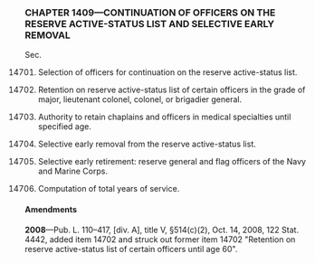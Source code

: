 ### **CHAPTER 1409—CONTINUATION OF OFFICERS ON THE RESERVE ACTIVE-STATUS LIST AND SELECTIVE EARLY REMOVAL** ###

Sec.

14701. Selection of officers for continuation on the reserve active-status list.

14702. Retention on reserve active-status list of certain officers in the grade of major, lieutenant colonel, colonel, or brigadier general.

14703. Authority to retain chaplains and officers in medical specialties until specified age.

14704. Selective early removal from the reserve active-status list.

14705. Selective early retirement: reserve general and flag officers of the Navy and Marine Corps.

14706. Computation of total years of service.

#### Amendments ####

**2008**—Pub. L. 110–417, [div. A], title V, §514(c)(2), Oct. 14, 2008, 122 Stat. 4442, added item 14702 and struck out former item 14702 "Retention on reserve active-status list of certain officers until age 60".